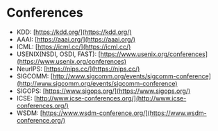 # Conferences

- KDD: [https://kdd.org/](https://kdd.org/)
- AAAI: [https://aaai.org/](https://aaai.org/)
- ICML: [https://icml.cc/](https://icml.cc/)
- USENIX(NSDI, OSDI, FAST): [https://www.usenix.org/conferences](https://www.usenix.org/conferences)
- NeurIPS: [https://nips.cc/](https://nips.cc/)
- SIGCOMM: [http://www.sigcomm.org/events/sigcomm-conference](http://www.sigcomm.org/events/sigcomm-conference)
- SIGOPS: [https://www.sigops.org/](https://www.sigops.org/)
- ICSE: [http://www.icse-conferences.org/](http://www.icse-conferences.org/)
- WSDM: [https://www.wsdm-conference.org/](https://www.wsdm-conference.org/)
